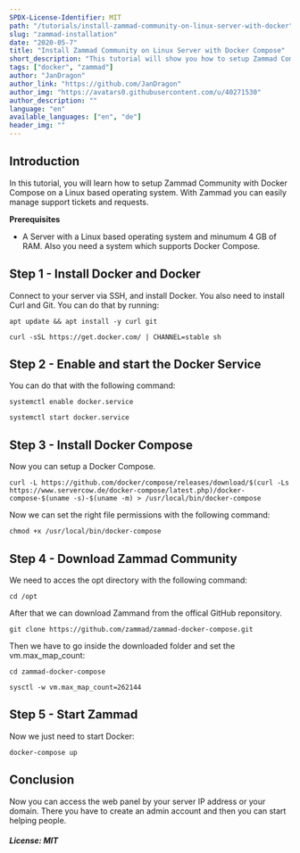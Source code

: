 ```yaml
---
SPDX-License-Identifier: MIT
path: "/tutorials/install-zammad-community-on-linux-server-with-docker"
slug: "zammad-installation"
date: "2020-05-7"
title: "Install Zammad Community on Linux Server with Docker Compose"
short_description: "This tutorial will show you how to setup Zammad Community on Linux Server"
tags: ["docker", "zammad"]
author: "JanDragon"
author_link: "https://github.com/JanDragon"
author_img: "https://avatars0.githubusercontent.com/u/40271530"
author_description: ""
language: "en"
available_languages: ["en", "de"]
header_img: ""
---
```



## Introduction

In this tutorial, you will learn how to setup Zammad Community with Docker Compose on a Linux based operating system. With Zammad you can easily manage support tickets and requests.


**Prerequisites**

* A Server with a Linux based operating system and minumum 4 GB of RAM. Also you need a system which supports Docker Compose.

## Step 1 - Install Docker and Docker

Connect to your server via SSH, and install Docker. You also need to install Curl and Git. You can do that by running:

`apt update && apt install -y curl git`

`curl -sSL https://get.docker.com/ | CHANNEL=stable sh`

## Step 2 - Enable and start the Docker Service

You can do that with the following command:

`systemctl enable docker.service`

`systemctl start docker.service`

## Step 3 - Install Docker Compose

Now you can setup a Docker Compose. 

`curl -L https://github.com/docker/compose/releases/download/$(curl -Ls https://www.servercow.de/docker-compose/latest.php)/docker-compose-$(uname -s)-$(uname -m) > /usr/local/bin/docker-compose`

Now we can set the right file permissions with the following command:

`chmod +x /usr/local/bin/docker-compose`

## Step 4 - Download Zammad Community

We need to acces the opt directory with the following command:

`cd /opt`

After that we can download Zammand from the offical GitHub reponsitory.

`git clone https://github.com/zammad/zammad-docker-compose.git`

Then we have to go inside the downloaded folder and set the vm.max_map_count:

`cd zammad-docker-compose`

`sysctl -w vm.max_map_count=262144`

## Step 5 - Start Zammad

Now we just need to start Docker:

`docker-compose up`


## Conclusion

Now you can access the web panel by your server IP address or your domain. There you have to create an admin account and then you can start helping people.

##### License: MIT

<!---

Contributors's Certificate of Origin

By making a contribution to this project, I certify that:

(a) The contribution was created in whole or in part by me and I have
    the right to submit it under the license indicated in the file; or

(b) The contribution is based upon previous work that, to the best of my
    knowledge, is covered under an appropriate license and I have the
    right under that license to submit that work with modifications,
    whether created in whole or in part by me, under the same license
    (unless I am permitted to submit under a different license), as
    indicated in the file; or

(c) The contribution was provided directly to me by some other person
    who certified (a), (b) or (c) and I have not modified it.

(d) I understand and agree that this project and the contribution are
    public and that a record of the contribution (including all personal
    information I submit with it, including my sign-off) is maintained
    indefinitely and may be redistributed consistent with this project
    or the license(s) involved.

Signed-off-by: janlaurinfrey@gmail.com

-->

